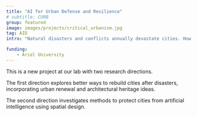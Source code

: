 ```yaml
--- 
title: "AI for Urban Defense and Resilience"
# subtitle: CURB
group: featured
image: images/projects/critical_urbanism.jpg
tag: AID
intro: "Natural disasters and conflicts annually devastate cities. How can we better protect, enhance resilience, and rebuild cities?"

funding:
    - Ariel University
---
```



This is a new project at our lab with two research directions.

The first direction explores better ways to rebuild cities after disasters, incorporating urban renewal and architectural heritage ideas.

The second direction investigates methods to protect cities from artificial intelligence using spatial design.
